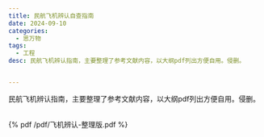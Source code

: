 ```yaml
---
title: 民航飞机辨认自查指南
date: 2024-09-10
categories:
  - 思万物
tags:
  - 工程
desc: 民航飞机辨认指南，主要整理了参考文献内容，以大纲pdf列出方便自用。侵删。


---
```


民航飞机辨认指南，主要整理了参考文献内容，以大纲pdf列出方便自用。侵删。

<br>
{% pdf /pdf/飞机辨认-整理版.pdf %}
<br>